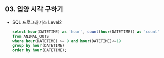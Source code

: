 ## 03. 입양 시각 구하기

- SQL 프로그래머스 Level2

  

  ```sql
  select hour(DATETIME) as 'hour', count(hour(DATETIME)) as 'count'
  from ANIMAL_OUTS
  where hour(DATETIME) >= 9 and hour(DATETIME)<=19
  group by hour(DATETIME)
  order by hour(DATETIME);
  ```
  
  
